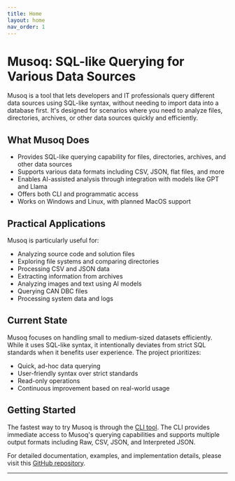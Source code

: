 ```yaml
---
title: Home
layout: home
nav_order: 1
---
```


# Musoq: SQL-like Querying for Various Data Sources

Musoq is a tool that lets developers and IT professionals query different data sources using SQL-like syntax, without needing to import data into a database first. It's designed for scenarios where you need to analyze files, directories, archives, or other data sources quickly and efficiently.

## What Musoq Does

- Provides SQL-like querying capability for files, directories, archives, and other data sources
- Supports various data formats including CSV, JSON, flat files, and more
- Enables AI-assisted analysis through integration with models like GPT and Llama
- Offers both CLI and programmatic access
- Works on Windows and Linux, with planned MacOS support

## Practical Applications

Musoq is particularly useful for:
- Analyzing source code and solution files
- Exploring file systems and comparing directories
- Processing CSV and JSON data
- Extracting information from archives
- Analyzing images and text using AI models
- Querying CAN DBC files
- Processing system data and logs

## Current State

Musoq focuses on handling small to medium-sized datasets efficiently. While it uses SQL-like syntax, it intentionally deviates from strict SQL standards when it benefits user experience. The project prioritizes:

- Quick, ad-hoc data querying
- User-friendly syntax over strict standards
- Read-only operations
- Continuous improvement based on real-world usage

## Getting Started

The fastest way to try Musoq is through the [CLI tool](https://github.com/Puchaczov/Musoq.CLI). The CLI provides immediate access to Musoq's querying capabilities and supports multiple output formats including Raw, CSV, JSON, and Interpreted JSON.

For detailed documentation, examples, and implementation details, please visit this [GitHub repository](https://github.com/Puchaczov/Musoq).

----

[^1]: [It can take up to 10 minutes for changes to your site to publish after you push the changes to GitHub](https://docs.github.com/en/pages/setting-up-a-github-pages-site-with-jekyll/creating-a-github-pages-site-with-jekyll#creating-your-site).

[Just the Docs]: https://just-the-docs.github.io/just-the-docs/
[GitHub Pages]: https://docs.github.com/en/pages
[README]: https://github.com/just-the-docs/just-the-docs-template/blob/main/README.md
[Jekyll]: https://jekyllrb.com
[GitHub Pages / Actions workflow]: https://github.blog/changelog/2022-07-27-github-pages-custom-github-actions-workflows-beta/
[use this template]: https://github.com/just-the-docs/just-the-docs-template/generate
